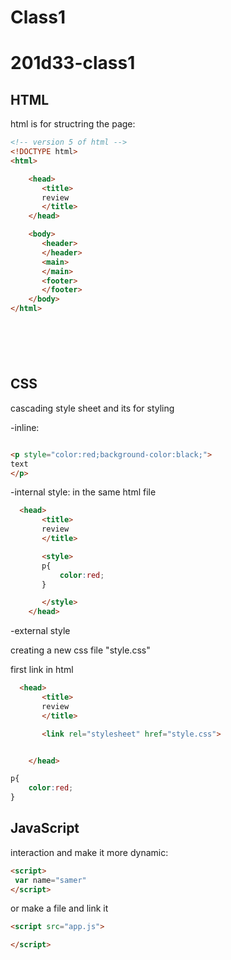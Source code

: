 # Class1

# 201d33-class1


## HTML

html is for structring the page:

```html
<!-- version 5 of html -->
<!DOCTYPE html>
<html>

    <head>
       <title>
       review
       </title>
    </head>

    <body>
       <header>
       </header>
       <main>
       </main>
       <footer>
       </footer>
    </body>
</html>
 






```


## CSS
cascading style sheet
and its for styling

-inline:

```html

<p style="color:red;background-color:black;">
text
</p>

```


-internal style:
in the same html file

```html
  <head>
       <title>
       review
       </title>

       <style>
       p{
           color:red;
       }

       </style>
    </head>


```


-external style

creating a new css file "style.css"


first link in html
```html
  <head>
       <title>
       review
       </title>

       <link rel="stylesheet" href="style.css">


    </head>


```


```css
p{
    color:red;
}
```



## JavaScript
interaction and make it more dynamic:

```html
<script>
 var name="samer"
</script>
```

or make a file and link it


```html
<script src="app.js">

</script>
```

